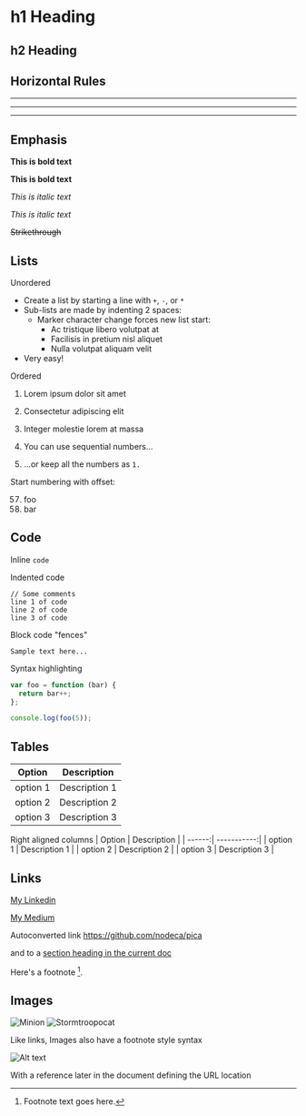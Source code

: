 # h1 Heading
## h2 Heading


## Horizontal Rules

___

---

***

## Emphasis

**This is bold text**

__This is bold text__

*This is italic text*

_This is italic text_

~~Strikethrough~~

## Lists
Unordered

+ Create a list by starting a line with `+`, `-`, or `*`
+ Sub-lists are made by indenting 2 spaces:
  - Marker character change forces new list start:
    * Ac tristique libero volutpat at
    + Facilisis in pretium nisl aliquet
    - Nulla volutpat aliquam velit
+ Very easy!

Ordered

1. Lorem ipsum dolor sit amet
2. Consectetur adipiscing elit
3. Integer molestie lorem at massa


1. You can use sequential numbers...
1. ...or keep all the numbers as `1.`

Start numbering with offset:

57. foo
1. bar


## Code

Inline `code`

Indented code

    // Some comments
    line 1 of code
    line 2 of code
    line 3 of code


Block code "fences"

```
Sample text here...
```

Syntax highlighting

``` js
var foo = function (bar) {
  return bar++;
};

console.log(foo(5));
```

## Tables
| Option | Description |
| ------ | ----------- |
| option 1   | Description 1 |
| option 2 | Description 2 |
| option 3    | Description 3 |

Right aligned columns
| Option | Description |
| ------:| -----------:|
| option 1   | Description 1 |
| option 2 | Description 2 |
| option 3    | Description 3 |

## Links

[My Linkedin](http://linkedin.com/in/mukeshsolanki/)

[My Medium](https://medium.com/@TheMukeshSolanki)

Autoconverted link https://github.com/nodeca/pica

and to a [section heading in the current doc](#horizontal-rules)

Here's a footnote [^1].
[^1]: Footnote text goes here.

## Images

![Minion](https://octodex.github.com/images/minion.png)
![Stormtroopocat](https://octodex.github.com/images/stormtroopocat.jpg "The Stormtroopocat")

Like links, Images also have a footnote style syntax

![Alt text][id]

With a reference later in the document defining the URL location

[id]: https://octodex.github.com/images/dojocat.jpg  "The Dojocat"
